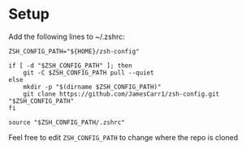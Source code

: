 # Setup

Add the following lines to ~/.zshrc:

```
ZSH_CONFIG_PATH="${HOME}/zsh-config"

if [ -d "$ZSH_CONFIG_PATH" ]; then
    git -C $ZSH_CONFIG_PATH pull --quiet
else
    mkdir -p "$(dirname $ZSH_CONFIG_PATH)"
    git clone https://github.com/JamesCarr1/zsh-config.git "$ZSH_CONFIG_PATH"
fi

source "$ZSH_CONFIG_PATH/.zshrc"
```

Feel free to edit `ZSH_CONFIG_PATH` to change where the repo is cloned
